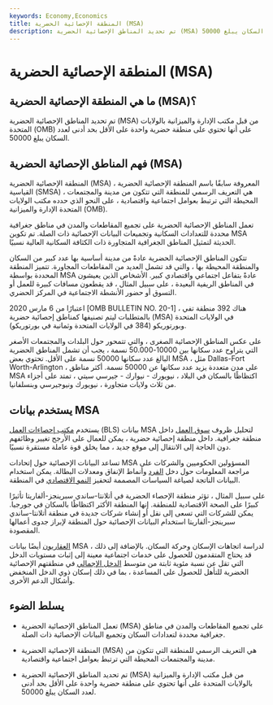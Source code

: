 ```yaml
---
keywords: Economy,Economics
title: المنطقة الإحصائية الحضرية (MSA)
description: تم تحديد المناطق الإحصائية الحضرية (MSA) من قبل مكتب الإدارة والميزانية بالولايات المتحدة على أنها تحتوي على منطقة حضرية واحدة على الأقل بحد أدنى لعدد السكان يبلغ 50000.
---
```


# المنطقة الإحصائية الحضرية (MSA)
## ما هي المنطقة الإحصائية الحضرية (MSA)؟

تم تحديد المناطق الإحصائية الحضرية (MSA) من قبل مكتب الإدارة والميزانية بالولايات المتحدة (OMB) على أنها تحتوي على منطقة حضرية واحدة على الأقل بحد أدنى لعدد السكان يبلغ 50000.

## فهم المناطق الإحصائية الحضرية (MSA)

المنطقة الإحصائية الحضرية (MSA) ، المعروفة سابقًا باسم المنطقة الإحصائية الحضرية القياسية (SMSA) ، هي التعريف الرسمي للمنطقة التي تتكون من مدينة والمجتمعات المحيطة التي ترتبط بعوامل اجتماعية واقتصادية ، على النحو الذي حدده مكتب الولايات المتحدة الإدارة والميزانية (OMB).

تعمل المناطق الإحصائية الحضرية على تجميع المقاطعات والمدن في مناطق جغرافية محددة للتعدادات السكانية وتجميعات البيانات الإحصائية ذات الصلة. تم تكوين MSA الحديثة لتمثيل المناطق الجغرافية المتجاورة ذات الكثافة السكانية العالية نسبيًا.

تتكون المناطق الإحصائية الحضرية عادةً من مدينة أساسية بها عدد كبير من السكان والمنطقة المحيطة بها ، والتي قد تشمل العديد من المقاطعات المجاورة. تتميز المنطقة المحددة بواسطة MSA عادةً بتفاعل اجتماعي واقتصادي كبير. الأشخاص الذين يعيشون في المناطق الريفية البعيدة ، على سبيل المثال ، قد يقطعون مسافات كبيرة للعمل أو التسوق أو حضور الأنشطة الاجتماعية في المركز الحضري.

اعتبارًا من 6 مارس 2020 [OMB BULLETIN NO. 20-1] ، هناك 392 منطقة تفي بالمتطلبات ليتم تصنيفها كمناطق إحصائية حضرية (MSA) في الولايات المتحدة وبورتوريكو (384 في الولايات المتحدة وثمانية في بورتوريكو).

على عكس المناطق الإحصائية الصغرى ، والتي تتمحور حول البلدات والمجتمعات الأصغر التي يتراوح عدد سكانها بين 10000-50.000 نسمة ، يجب أن تشمل المناطق الحضرية البالغ عدد سكانها 50000 نسمة على الأقل. تحتوي بعض MSA ، مثل Dallas-Fort Worth-Arlington ، على مدن متعددة يزيد عدد سكانها عن 50000 نسمة. أكثر مناطق MSA اكتظاظًا بالسكان في البلاد ، نيويورك - نيوارك - جيرسي سيتي ، تمتد على أجزاء من ثلاث ولايات متجاورة ، نيويورك ونيوجيرسي وبنسلفانيا.

## يستخدم بيانات MSA

يستخدم [مكتب إحصاءات العمل](/bls) (BLS) بيانات MSA لتحليل ظروف [سوق العمل](/labor-market) داخل منطقة جغرافية. داخل منطقة إحصائية حضرية ، يمكن للعمال على الأرجح تغيير وظائفهم دون الحاجة إلى الانتقال إلى موقع جديد ، مما يخلق قوة عاملة مستقرة نسبيًا.

تساعد البيانات الإحصائية حول إتحادات MSA المسؤولين الحكوميين والشركات على مراجعة المعلومات حول دخل [الفرد](/percapita) وأنماط الإنفاق ومعدلات البطالة. يمكن استخدام البيانات الناتجة لصياغة السياسات المصممة لتحفيز [النمو الاقتصادي](/economicgrowth) في المنطقة.

على سبيل المثال ، تؤثر منطقة الإحصاء الحضرية في أتلانتا-ساندي سبرينجز-ألفاريتا تأثيرًا كبيرًا على الصحة الاقتصادية للمنطقة. إنها المنطقة الأكثر اكتظاظًا بالسكان في جورجيا. يمكن للشركات التي تسعى إلى نقل أو إنشاء شركات جديدة في منطقة أتلانتا-ساندي سبرينجز-ألفاريتا استخدام البيانات الإحصائية حول المنطقة لإبراز جدوى أعمالها المقصودة.

[العقاريون](/realestate) أيضًا بيانات MSA لدراسة اتجاهات الإسكان وحركة السكان. بالإضافة إلى ذلك ، قد يحتاج المتقدمون للحصول على خدمات اجتماعية معينة إلى إثبات مستويات الدخل التي تقل عن نسبة مئوية ثابتة من متوسط [الدخل الإجمالي](/grossincome) في منطقتهم الإحصائية الحضرية للتأهل للحصول على المساعدة ، بما في ذلك إسكان ذوي الدخل المنخفض وأشكال الدعم الأخرى.

## يسلط الضوء

- تعمل المناطق الإحصائية الحضرية (MSA) على تجميع المقاطعات والمدن في مناطق جغرافية محددة لتعدادات السكان وتجميع البيانات الإحصائية ذات الصلة.

- المنطقة الإحصائية الحضرية (MSA) هي التعريف الرسمي للمنطقة التي تتكون من مدينة والمجتمعات المحيطة التي ترتبط بعوامل اجتماعية واقتصادية.

- تم تحديد المناطق الإحصائية الحضرية (MSA) من قبل مكتب الإدارة والميزانية بالولايات المتحدة على أنها تحتوي على منطقة حضرية واحدة على الأقل بحد أدنى لعدد السكان يبلغ 50000.

